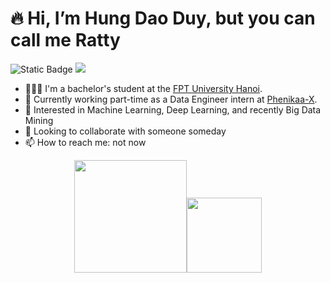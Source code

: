 # 🔥 Hi, I’m Hung Dao Duy, but you can call me Ratty
<img alt="Static Badge" src="https://img.shields.io/badge/born-2002-blue">

<a href="https://www.linkedin.com/in/rattyboxxx/">
  <img src="https://img.shields.io/badge/LinkedIn-0077B5?style=for-the-badge&logo=linkedin&logoColor=white" />
</a>

- 🧑🏼‍🎓 I'm a bachelor's student at the [FPT University Hanoi](https://daihoc.fpt.edu.vn/).
- 💼 Currently working part-time as a Data Engineer intern at [Phenikaa-X](https://phenikaa-x.com/).
- 👀 Interested in Machine Learning, Deep Learning, and recently Big Data Mining
- 💞️ Looking to collaborate with someone someday
- 📫 How to reach me: not now

<p align="middle">
    <img align="centre" src="https://github-readme-stats-eight-theta.vercel.app/api?username=rattyboxxx&show_icons=true&hide_border=true&include_all_commits=true&count_private=true&bg_color=00000000&theme=tokyonight" height=180px/><img height="120px" src="https://github-readme-stats.vercel.app/api/top-langs/?username=rattyboxxx&hide=html,jupyter%20notebook&hide_title=true&hide_border=true&layout=compact&langs_count=8&theme=tokyonight&bg_color=00000000" />
</p>
